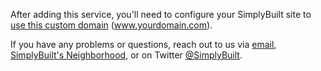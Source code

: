 After adding this service, you'll need to configure your SimplyBuilt site to [use this custom domain](https://support.simplybuilt.com/set-site-details/set-your-site-address) (www.yourdomain.com).

If you have any problems or questions, reach out to us via [email](mailto:support@simplybuilt.com), [SimplyBuilt's Neighborhood](http://neighborhood.simplybuilt.com), or on Twitter [@SimplyBuilt](https://twitter.com/simplybuilt).